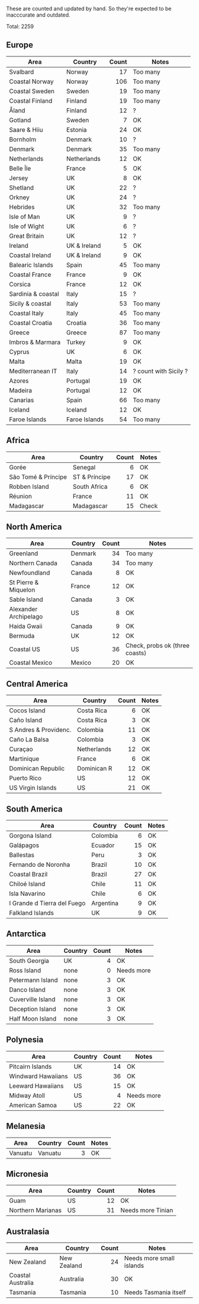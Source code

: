 These are counted and updated by hand. So they're expected to be inacccurate and outdated.

Total: 2259

## Europe

| Area               | Country       | Count | Notes |
|--------------------|---------------|------:|-------|
| Svalbard           | Norway        | 17    | Too many |
| Coastal Norway     | Norway        | 106   | Too many |
| Coastal Sweden     | Sweden        | 19    | Too many |
| Coastal Finland    | Finland       | 19    | Too many |
| Åland              | Finland       | 12    | ? |
| Gotland            | Sweden        | 7     | OK |
| Saare & Hiiu       | Estonia       | 24    | OK |
| Bornholm           | Denmark       | 10    | ? |
| Denmark            | Denmark       | 35    | Too many |
| Netherlands        | Netherlands   | 12    | OK |
| Belle Île          | France        | 5     | OK |
| Jersey             | UK            | 8     | OK |
| Shetland           | UK            | 22    | ? |
| Orkney             | UK            | 24    | ? |
| Hebrides           | UK            | 32    | Too many |
| Isle of Man        | UK            | 9     | ? |
| Isle of Wight      | UK            | 6     | ? |
| Great Britain      | UK            | 12    | ? |
| Ireland            | UK & Ireland  | 5     | OK |
| Coastal Ireland    | UK & Ireland  | 9     | OK |
| Balearic Islands   | Spain         | 45    | Too many |
| Coastal France     | France        | 9     | OK |
| Corsica            | France        | 12    | OK |
| Sardinia & coastal | Italy         | 15    | ? |
| Sicily & coastal   | Italy         | 53    | Too many |
| Coastal Italy      | Italy         | 45    | Too many |
| Coastal Croatia    | Croatia       | 36    | Too many |
| Greece             | Greece        | 87    | Too many |
| Imbros & Marmara   | Turkey        | 9     | OK |
| Cyprus             | UK            | 6     | OK |
| Malta              | Malta         | 19    | OK |
| Mediterranean IT   | Italy         | 14    | ? count with Sicily ? |
| Azores             | Portugal      | 19    | OK |
| Madeira            | Portugal      | 12    | OK |
| Canarias           | Spain         | 66    | Too many |
| Iceland            | Iceland       | 12    | OK |
| Faroe Islands      | Faroe Islands | 54    | Too many |

## Africa

| Area                | Country       | Count | Notes |
|---------------------|---------------|------:|-------|
| Gorée               | Senegal       | 6     | OK |
| São Tomé & Príncipe | ST & Príncipe | 17    | OK |
| Robben Island       | South Africa  | 6     | OK |
| Réunion             | France        | 11    | OK |
| Madagascar          | Madagascar    | 15    | Check |

## North America

| Area                  | Country     | Count | Notes |
|-----------------------|-------------|------:|-------|
| Greenland             | Denmark     | 34    | Too many |
| Northern Canada       | Canada      | 34    | Too many |
| Newfoundland          | Canada      | 8     | OK |
| St Pierre & Miquelon  | France      | 12    | OK |
| Sable Island          | Canada      | 3     | OK |
| Alexander Archipelago | US          | 8     | OK |
| Haida Gwaii           | Canada      | 9     | OK |
| Bermuda               | UK          | 12    | OK |
| Coastal US            | US          | 36    | Check, probs ok (three coasts) |
| Coastal Mexico        | Mexico      | 20    | OK |

## Central America

| Area                  | Country     | Count | Notes |
|-----------------------|-------------|------:|-------|
| Cocos Island          | Costa Rica  | 6     | OK |
| Caño Island           | Costa Rica  | 3     | OK |
| S Andres & Providenc. | Colombia    | 11    | OK |
| Caño La Balsa         | Colombia    | 3     | OK |
| Curaçao               | Netherlands | 12    | OK |
| Martinique            | France      | 6     | OK |
| Dominican Republic    | Dominican R | 12    | OK |
| Puerto Rico           | US          | 12    | OK |
| US Virgin Islands     | US          | 21    | OK |

## South America

| Area                  | Country     | Count | Notes |
|-----------------------|-------------|------:|-------|
| Gorgona Island        | Colombia    | 6     | OK |
| Galápagos             | Ecuador     | 15    | OK |
| Ballestas             | Peru        | 3     | OK |
| Fernando de Noronha   | Brazil      | 10    | OK |
| Coastal Brazil        | Brazil      | 27    | OK |
| Chiloé Island         | Chile       | 11    | OK |
| Isla Navarino         | Chile       | 6     | OK |
| I Grande d Tierra del Fuego | Argentina | 9 | OK |
| Falkland Islands      | UK          | 9     | OK |

## Antarctica

| Area                  | Country     | Count | Notes |
|-----------------------|-------------|------:|-------|
| South Georgia         | UK          | 4     | OK |
| Ross Island           | none        | 0     | Needs more |
| Petermann Island      | none        | 3     | OK |
| Danco Island          | none        | 3     | OK |
| Cuverville Island     | none        | 3     | OK |
| Deception Island      | none        | 3     | OK |
| Half Moon Island      | none        | 3     | OK |

## Polynesia

| Area                  | Country     | Count | Notes |
|-----------------------|-------------|------:|-------|
| Pitcairn Islands      | UK          | 14    | OK |
| Windward Hawaiians    | US          | 36    | OK |
| Leeward Hawaiians     | US          | 15    | OK |
| Midway Atoll          | US          | 4     | Needs more |
| American Samoa        | US          | 22    | OK |

## Melanesia

| Area                  | Country     | Count | Notes |
|-----------------------|-------------|------:|-------|
| Vanuatu               | Vanuatu     | 3     | OK |

## Micronesia

| Area                  | Country     | Count | Notes |
|-----------------------|-------------|------:|-------|
| Guam                  | US          | 12    | OK |
| Northern Marianas     | US          | 31    | Needs more Tinian |

## Australasia

| Area                  | Country     | Count | Notes |
|-----------------------|-------------|------:|-------|
| New Zealand           | New Zealand | 24    | Needs more small islands |
| Coastal Australia     | Australia   | 30    | OK |
| Tasmania              | Tasmania    | 10    | Needs Tasmania itself |
